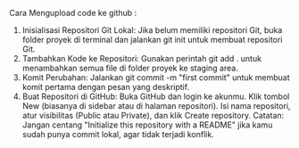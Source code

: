 Cara Mengupload code ke github :
 
 1.  Inisialisasi Repositori Git Lokal:
     Jika belum memiliki repositori Git, buka folder proyek di terminal dan jalankan git init untuk membuat repositori Git.
 2.  Tambahkan Kode ke Repositori:
     Gunakan perintah git add . untuk menambahkan semua file di folder proyek ke staging area.
 3.  Komit Perubahan:
     Jalankan git commit -m "first commit" untuk membuat komit pertama dengan pesan yang deskriptif.
 4.  Buat Repositori di GitHub:
     Buka GitHub dan login ke akunmu.
     Klik tombol New (biasanya di sidebar atau di halaman repositori).
     Isi nama repositori, atur visibilitas (Public atau Private), dan klik Create repository.
     Catatan: Jangan centang "Initialize this repository with a README" jika kamu sudah punya commit lokal, agar tidak terjadi konflik.